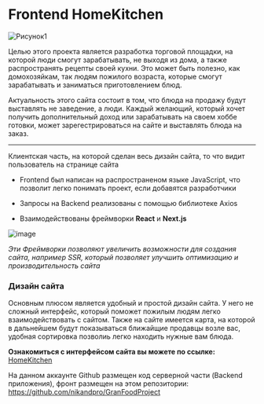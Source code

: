 # Frontend HomeKitchen

![Рисунок1](https://user-images.githubusercontent.com/49100874/107142618-8a1c0f80-695a-11eb-925b-4e93afa1177f.png)

Целью этого проекта является разработка торговой площадки, на которой люди смогут зарабатывать, не выходя из дома, а также распространять рецепты своей кухни. 
   Это может быть  полезно, как домохозяйкам, так людям пожилого возраста, которые смогут зарабатывать и заниматься приготовлением блюд.
   
   Актуальность этого сайта состоит в том, что блюда на продажу будут выставлять не заведение, а люди. Каждый желающий, который хочет получить дополнительный доход
   или зарабатывать на своем хоббе готовки, может зарегестрироваться на сайте и выставлять блюда на заказ.

---

Клиентская часть, на которой сделан весь дизайн сайта, то что видит пользователь на странице сайта
  
   + Frontend был написан на распространеном языке JavaScript, что позволит легко понимать проект, если добавятся разработчики
   
   + Запросы на Backend реализованы с помощью библиотеке Axios
  
   + Взаимодействованы фреймворки **React** и **Next.js**
   
   ![image](https://user-images.githubusercontent.com/49100874/107151976-af774080-698f-11eb-806a-acdc00bde45a.png)
    
   _Эти Фреймворки позволяют увеличить возможности для создания сайта, например SSR, который позволяет улучшить оптимизацию и производительность сайта_
   
   ###  Дизайн сайта
   
   Основным плюсом является удобный и простой дизайн сайта. У него не сложный интерфейс, который поможет пожилым людям легко взаимодействовать с сайтом. Также на сайте имеется карта, на которой в дальнейшем будут показываться ближайщие продавцы возле вас, удобная сортировка позволиь легко находить нужные вам блюда.
   
   **Ознакомиться с интерфейсом сайта вы можете по ссылке:** [HomeKitchen](http://159.65.199.127/)
   
   На данном аккаунте Github размещен код серверной части (Backend приложения), фронт размещен на этом репозитории: https://github.com/nikandpro/GranFoodProject
   
   
   
   


   
